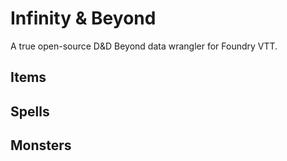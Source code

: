 # Infinity & Beyond

A true open-source D&D Beyond data wrangler for Foundry VTT.

## Items

## Spells

## Monsters

